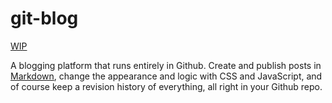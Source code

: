 # git-blog

[WIP](https://pfernandez.github.io/git-blog/)

A blogging platform that runs entirely in Github. Create and publish posts in [Markdown](https://markdown-it.github.io/), change the appearance and logic with CSS and JavaScript, and of course keep a revision history of everything, all right in your Github repo. 
